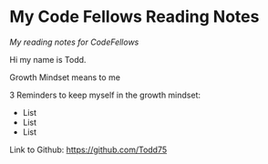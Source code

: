 # My Code Fellows Reading Notes
*My reading notes for CodeFellows*

Hi my name is Todd. 

Growth Mindset means to me

3 Reminders to keep myself in the growth mindset:

- List
- List
- List

Link to Github: https://github.com/Todd75
